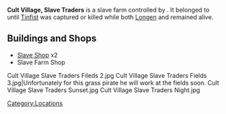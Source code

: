 **Cult Village, Slave Traders** is a slave farm controlled by [](02%20-%20Projects%20&%20Wikis/Kenshi/Kenshi%20Wiki/Kenshi%20Wiki%20Template/00%20-%20World%20Data/Cult%20Village/Slave_Traders.md). It belonged to [](Preacher_Cult.md) until [Tinfist](Tinfist.md "wikilink") was
captured or killed while both [Longen](Longen.md "wikilink") and [](Slave_Master_Grande.md) remained alive.

## Buildings and Shops

- [Slave Shop](Slave_Shop.md "wikilink") x2
- Slave Farm Shop

Cult Village Slave Traders Fileds 2.jpg Cult Village Slave Traders
Fields 3.jpg\|Unfortunately for this grass pirate he will work at the
fields soon. Cult Village Slave Traders Sunset.jpg Cult Village Slave
Traders Night.jpg

[Category:Locations](Category:Locations "wikilink")